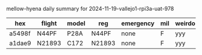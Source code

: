 mellow-hyena daily summary for 2024-11-19-vallejo1-rpi3a-uat-978

|hex|flight|model|reg|emergency|mil|weirdo|
|--|--|--|--|--|--|--|
|a5498f|N44PF|P28A|N44PF|none|F|yyy|
|a1dae9|N21893|C172|N21893|none|F|yyy|
